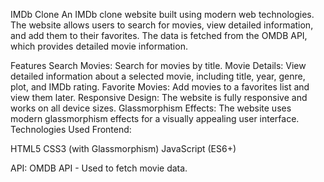 IMDb Clone
An IMDb clone website built using modern web technologies. The website allows users to search for movies, view detailed information, and add them to their favorites. The data is fetched from the OMDB API, which provides detailed movie information.

Features
Search Movies: Search for movies by title.
Movie Details: View detailed information about a selected movie, including title, year, genre, plot, and IMDb rating.
Favorite Movies: Add movies to a favorites list and view them later.
Responsive Design: The website is fully responsive and works on all device sizes.
Glassmorphism Effects: The website uses modern glassmorphism effects for a visually appealing user interface.
Technologies Used
Frontend:

HTML5
CSS3 (with Glassmorphism)
JavaScript (ES6+)

API:
OMDB API - Used to fetch movie data.
